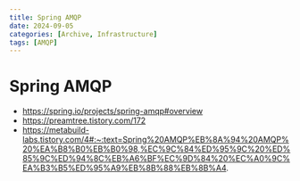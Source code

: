```yaml
---
title: Spring AMQP
date: 2024-09-05
categories: [Archive, Infrastructure]
tags: [AMQP]
---
```


# Spring AMQP

- https://spring.io/projects/spring-amqp#overview
- https://preamtree.tistory.com/172
- https://metabuild-labs.tistory.com/4#:~:text=Spring%20AMQP%EB%8A%94%20AMQP%20%EA%B8%B0%EB%B0%98,%EC%9C%84%ED%95%9C%20%ED%85%9C%ED%94%8C%EB%A6%BF%EC%9D%84%20%EC%A0%9C%EA%B3%B5%ED%95%A9%EB%8B%88%EB%8B%A4.
